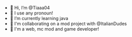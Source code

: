 - 👋 Hi, I’m @Tiaaa04
- 🌈 I use any pronoun! 
- 🌱 I’m currently learning java
- 💞️ I'm collaborating on a mod project with @ItalianDudes
- 🍋 I'm a web, mc mod and game developer!
